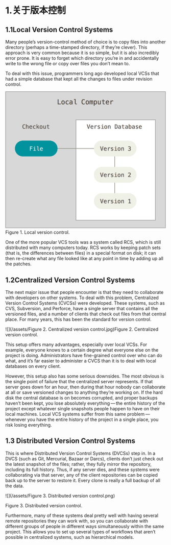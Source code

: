 # 1.关于版本控制

## 1.1**Local Version Control Systems**

Many people’s version-control method of choice is to copy files into another directory \(perhaps a time-stamped directory, if they’re clever\). This approach is very common because it is so simple, but it is also incredibly error prone. It is easy to forget which directory you’re in and accidentally write to the wrong file or copy over files you don’t mean to.

To deal with this issue, programmers long ago developed local VCSs that had a simple database that kept all the changes to files under revision control.

![](/assets/import.png)Figure 1. Local version control.

One of the more popular VCS tools was a system called RCS, which is still distributed with many computers today. RCS works by keeping patch sets \(that is, the differences between files\) in a special format on disk; it can then re-create what any file looked like at any point in time by adding up all the patches.

## 1.2Centralized Version Control Systems

The next major issue that people encounter is that they need to collaborate with developers on other systems. To deal with this problem, Centralized Version Control Systems \(CVCSs\) were developed. These systems, such as CVS, Subversion, and Perforce, have a single server that contains all the versioned files, and a number of clients that check out files from that central place. For many years, this has been the standard for version control.

![](/assets/Figure 2. Centralized version control.jpg)Figure 2. Centralized version control.

This setup offers many advantages, especially over local VCSs. For example, everyone knows to a certain degree what everyone else on the project is doing. Administrators have fine-grained control over who can do what, and it’s far easier to administer a CVCS than it is to deal with local databases on every client.

However, this setup also has some serious downsides. The most obvious is the single point of failure that the centralized server represents. If that server goes down for an hour, then during that hour nobody can collaborate at all or save versioned changes to anything they’re working on. If the hard disk the central database is on becomes corrupted, and proper backups haven’t been kept, you lose absolutely everything — the entire history of the project except whatever single snapshots people happen to have on their local machines. Local VCS systems suffer from this same problem — whenever you have the entire history of the project in a single place, you risk losing everything.

## 1.3 Distributed Version Control Systems

This is where Distributed Version Control Systems \(DVCSs\) step in. In a DVCS \(such as Git, Mercurial, Bazaar or Darcs\), clients don’t just check out the latest snapshot of the files; rather, they fully mirror the repository, including its full history. Thus, if any server dies, and these systems were collaborating via that server, any of the client repositories can be copied back up to the server to restore it. Every clone is really a full backup of all the data.

![](/assets/Figure 3. Distributed version control.png)

Figure 3. Distributed version control.

Furthermore, many of these systems deal pretty well with having several remote repositories they can work with, so you can collaborate with different groups of people in different ways simultaneously within the same project. This allows you to set up several types of workflows that aren’t possible in centralized systems, such as hierarchical models.

